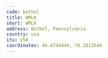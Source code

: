 ```yaml
---
code: bethel
title: WMLK
short: WMLK
address: Bethel, Pennsylvania
country: usa
itu: USA
coordinates: 40.4744444,-76.2812644
---
```

